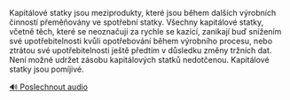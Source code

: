 
Kapitálové statky jsou meziprodukty, které jsou během dalších výrobních činností přeměňovány ve spotřební statky. Všechny kapitálové statky, včetně těch, které se neoznačují za rychle se kazící, zanikají buď snížením své upotřebitelnosti kvůli opotřebování během výrobního procesu, nebo ztrátou své upotřebitelnosti ještě předtím v důsledku změny tržních dat. Není možné udržet zásobu kapitálových statků nedotčenou. Kapitálové statky jsou pomíjivé.

[🔊 Poslechnout audio](/data/7-paragraphs/audio/chapter_93/para_004-Kapitlov-statky-jsou-meziprodukty-kter-jsou-b.mp3)
